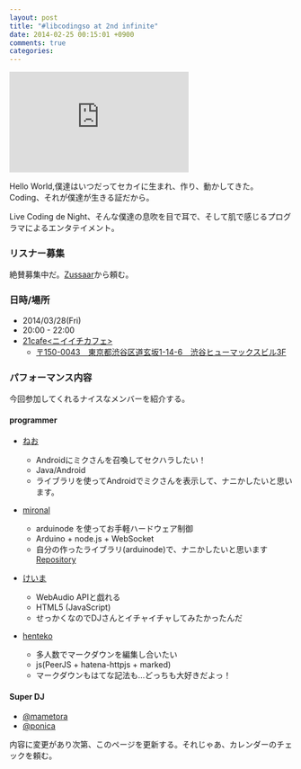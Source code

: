 ```yaml
---
layout: post
title: "#libcodingso at 2nd infinite"
date: 2014-02-25 00:15:01 +0900
comments: true
categories:
---
```


<iframe src="https://onedrive.live.com/embed?cid=DB936D0EE3E893FF&resid=DB936D0EE3E893FF%214772&authkey=AB2NMmB8elLeahk" width="319" height="179" frameborder="0" scrolling="no"></iframe>

Hello World,僕達はいつだってセカイに生まれ、作り、動かしてきた。Coding、それが僕達が生きる証だから。

Live Coding de Night、そんな僕達の息吹を目で耳で、そして肌で感じるプログラマによるエンタテイメント。

### リスナー募集

絶賛募集中だ。[Zussaar](http://www.zusaar.com/event/4137003)から頼む。

### 日時/場所

 - 2014/03/28(Fri)
 - 20:00 - 22:00
 - [21cafe<ニイイチカフェ>](http://www.ni-ichicafe.com/)
     - [〒150-0043　東京都渋谷区道玄坂1-14-6　渋谷ヒューマックスビル3F](https://maps.google.com/maps?q=%E3%80%92150-0043%E3%80%80%E6%9D%B1%E4%BA%AC%E9%83%BD%E6%B8%8B%E8%B0%B7%E5%8C%BA%E9%81%93%E7%8E%84%E5%9D%821-14-6%E3%80%80%E6%B8%8B%E8%B0%B7%E3%83%92%E3%83%A5%E3%83%BC%E3%83%9E%E3%83%83%E3%82%AF%E3%82%B9%E3%83%93%E3%83%AB3F&hl=ja&ie=UTF8&sll=37.0625,-95.677068&sspn=43.307813,78.662109&hnear=%E6%97%A5%E6%9C%AC,+%E6%9D%B1%E4%BA%AC%E9%83%BD%E6%B8%8B%E8%B0%B7%E5%8C%BA%E9%81%93%E7%8E%84%E5%9D%82%EF%BC%91%E4%B8%81%E7%9B%AE%EF%BC%91%EF%BC%94%E2%88%92%EF%BC%96+%E4%BD%8F%E5%8F%8B%E4%B8%8D%E5%8B%95%E7%94%A3%E6%B8%8B%E8%B0%B7%E3%83%92%E3%83%A5%E3%83%BC%E3%83%9E%E3%83%83%E3%82%AF%E3%82%B9%E3%83%93%E3%83%AB&t=m&z=16)


### パフォーマンス内容

今回参加してくれるナイスなメンバーを紹介する。


#### programmer

 - [ねお](https://twitter.com/noir_neo)
     - Androidにミクさんを召喚してセクハラしたい！
     - Java/Android
     - ライブラリを使ってAndroidでミクさんを表示して、ナニかしたいと思います。

 - [mironal](https://twitter.com/mironal)
     - arduinode を使ってお手軽ハードウェア制御
     - Arduino + node.js + WebSocket
     - 自分の作ったライブラリ(arduinode)で、ナニかしたいと思います [Repository](https://github.com/mironal/arduinode)

 - [けいま](https://twitter.com/pside)
     - WebAudio APIと戯れる
     - HTML5 (JavaScript)
     - せっかくなのでDJさんとイチャイチャしてみたかったんだ

 - [henteko](https://twitter.com/bilyakudan)
     - 多人数でマークダウンを編集し合いたい
     - js(PeerJS + hatena-httpjs + marked)
     - マークダウンもはてな記法も…どっちも大好きだよっ！

<!-- ここにパフォーマンスの情報を書いていってください。

フォーマットは


 - [あなたの名前](Twitterなどのリンク)
     - パフォーマンスのタイトル
     - 言語、フレームワーク
     - 内容s

 -->
#### Super DJ

 - [@mametora](https://twitter.com/mametora)
 - [@ponica](https://twitter.com/ponica)


内容に変更があり次第、このページを更新する。それじゃあ、カレンダーのチェックを頼む。

